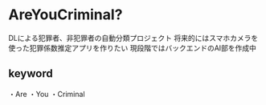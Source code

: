 # AreYouCriminal?
DLによる犯罪者、非犯罪者の自動分類プロジェクト
	将来的にはスマホカメラを使った犯罪係数推定アプリを作りたい
	現段階ではバックエンドのAI部を作成中

## keyword
・Are ・You ・Criminal
